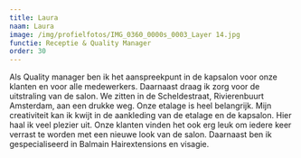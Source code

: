 ```yaml
---
title: Laura
naam: Laura
image: /img/profielfotos/IMG_0360_0000s_0003_Layer 14.jpg
functie: Receptie & Quality Manager
order: 30
---
```



Als Quality manager ben ik het aanspreekpunt in de kapsalon voor onze klanten en voor alle medewerkers. Daarnaast draag ik zorg voor de uitstraling van de salon. We zitten in de Scheldestraat, Rivierenbuurt Amsterdam, aan een drukke weg. Onze etalage is heel belangrijk. Mijn creativiteit kan ik kwijt in de aankleding van de etalage en de kapsalon. Hier haal ik veel plezier uit. Onze klanten vinden het ook erg leuk om iedere keer verrast te worden met een nieuwe look van de salon. Daarnaast ben ik gespecialiseerd in Balmain Hairextensions en visagie.